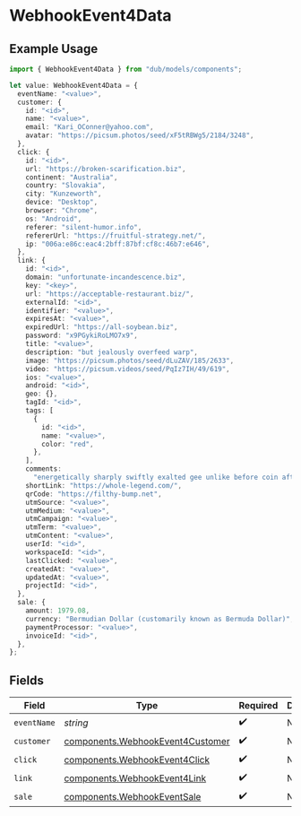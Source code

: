 # WebhookEvent4Data

## Example Usage

```typescript
import { WebhookEvent4Data } from "dub/models/components";

let value: WebhookEvent4Data = {
  eventName: "<value>",
  customer: {
    id: "<id>",
    name: "<value>",
    email: "Kari_OConner@yahoo.com",
    avatar: "https://picsum.photos/seed/xF5tRBWg5/2184/3248",
  },
  click: {
    id: "<id>",
    url: "https://broken-scarification.biz",
    continent: "Australia",
    country: "Slovakia",
    city: "Kunzeworth",
    device: "Desktop",
    browser: "Chrome",
    os: "Android",
    referer: "silent-humor.info",
    refererUrl: "https://fruitful-strategy.net/",
    ip: "006a:e86c:eac4:2bff:87bf:cf8c:46b7:e646",
  },
  link: {
    id: "<id>",
    domain: "unfortunate-incandescence.biz",
    key: "<key>",
    url: "https://acceptable-restaurant.biz/",
    externalId: "<id>",
    identifier: "<value>",
    expiresAt: "<value>",
    expiredUrl: "https://all-soybean.biz",
    password: "x9PGykiRoLMO7x9",
    title: "<value>",
    description: "but jealously overfeed warp",
    image: "https://picsum.photos/seed/dLuZAV/185/2633",
    video: "https://picsum.videos/seed/PqIz7IH/49/619",
    ios: "<value>",
    android: "<id>",
    geo: {},
    tagId: "<id>",
    tags: [
      {
        id: "<id>",
        name: "<value>",
        color: "red",
      },
    ],
    comments:
      "energetically sharply swiftly exalted gee unlike before coin after kindheartedly whereas obvious matter",
    shortLink: "https://whole-legend.com/",
    qrCode: "https://filthy-bump.net",
    utmSource: "<value>",
    utmMedium: "<value>",
    utmCampaign: "<value>",
    utmTerm: "<value>",
    utmContent: "<value>",
    userId: "<id>",
    workspaceId: "<id>",
    lastClicked: "<value>",
    createdAt: "<value>",
    updatedAt: "<value>",
    projectId: "<id>",
  },
  sale: {
    amount: 1979.08,
    currency: "Bermudian Dollar (customarily known as Bermuda Dollar)",
    paymentProcessor: "<value>",
    invoiceId: "<id>",
  },
};
```

## Fields

| Field                                                                                | Type                                                                                 | Required                                                                             | Description                                                                          |
| ------------------------------------------------------------------------------------ | ------------------------------------------------------------------------------------ | ------------------------------------------------------------------------------------ | ------------------------------------------------------------------------------------ |
| `eventName`                                                                          | *string*                                                                             | :heavy_check_mark:                                                                   | N/A                                                                                  |
| `customer`                                                                           | [components.WebhookEvent4Customer](../../models/components/webhookevent4customer.md) | :heavy_check_mark:                                                                   | N/A                                                                                  |
| `click`                                                                              | [components.WebhookEvent4Click](../../models/components/webhookevent4click.md)       | :heavy_check_mark:                                                                   | N/A                                                                                  |
| `link`                                                                               | [components.WebhookEvent4Link](../../models/components/webhookevent4link.md)         | :heavy_check_mark:                                                                   | N/A                                                                                  |
| `sale`                                                                               | [components.WebhookEventSale](../../models/components/webhookeventsale.md)           | :heavy_check_mark:                                                                   | N/A                                                                                  |